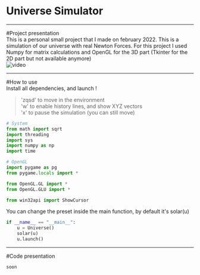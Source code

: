 # Universe Simulator  
***
#Project presentation  
This is a personal small project that I made on february 2022.
This is a simulation of our universe with real Newton Forces.
For this project I used Numpy for matrix calculations and OpenGL for the 3D part (Tkinter for the 2D part but not available anymore)  
![video](./img/vid1.gif)
***
#How to use  
Install all dependencies, and launch !  
> 'zqsd' to move in the environment  
> 'w' to enable history lines, and show XYZ vectors  
> 'x' to pause the simulation (you can still move)
````PYTHON
# System
from math import sqrt
import threading
import sys
import numpy as np
import time

# OpenGL
import pygame as pg
from pygame.locals import *

from OpenGL.GL import *
from OpenGL.GLU import *

from win32api import ShowCursor
````
You can change the preset inside the main function, by default it's solar(u)
````PYTHON
if __name__ == "__main__":
    u = Universe()
    solar(u)
    u.launch()
````

***
#Code presentation
````PYTHON
soon
````